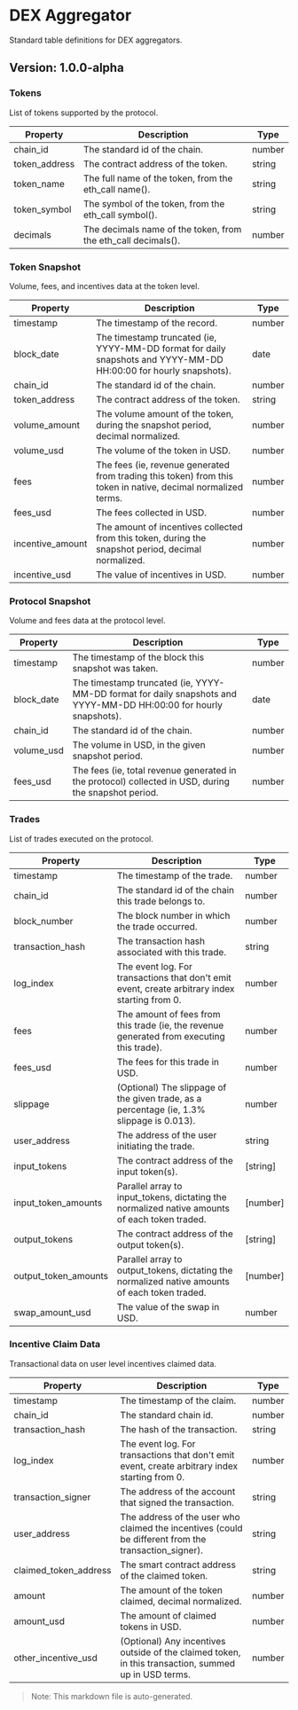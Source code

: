 # DEX Aggregator

Standard table definitions for DEX aggregators.

## Version: 1.0.0-alpha

### Tokens

List of tokens supported by the protocol.

| Property                | Description                                               | Type   |
|-------------------------|-----------------------------------------------------------|--------|
| chain_id                 | The standard id of the chain.                             | number |
| token_address            | The contract address of the token.                        | string |
| token_name               | The full name of the token, from the eth_call name().     | string |
| token_symbol             | The symbol of the token, from the eth_call symbol().      | string |
| decimals                 | The decimals name of the token, from the eth_call decimals(). | number |

### Token Snapshot

Volume, fees, and incentives data at the token level.

| Property                | Description                                               | Type   |
|-------------------------|-----------------------------------------------------------|--------|
| timestamp                | The timestamp of the record.                              | number |
| block_date               | The timestamp truncated (ie, YYYY-MM-DD format for daily snapshots and YYYY-MM-DD HH:00:00 for hourly snapshots). | date |
| chain_id                 | The standard id of the chain.                             | number |
| token_address            | The contract address of the token.                        | string |
| volume_amount            | The volume amount of the token, during the snapshot period, decimal normalized. | number |
| volume_usd               | The volume of the token in USD.                           | number |
| fees                     | The fees (ie, revenue generated from trading this token) from this token in native, decimal normalized terms. | number |
| fees_usd                 | The fees collected in USD.                                | number |
| incentive_amount         | The amount of incentives collected from this token, during the snapshot period, decimal normalized. | number |
| incentive_usd            | The value of incentives in USD.                           | number |

### Protocol Snapshot

Volume and fees data at the protocol level.

| Property                | Description                                               | Type   |
|-------------------------|-----------------------------------------------------------|--------|
| timestamp                | The timestamp of the block this snapshot was taken.       | number |
| block_date               | The timestamp truncated (ie, YYYY-MM-DD format for daily snapshots and YYYY-MM-DD HH:00:00 for hourly snapshots). | date |
| chain_id                 | The standard id of the chain.                             | number |
| volume_usd               | The volume in USD, in the given snapshot period.          | number |
| fees_usd                 | The fees (ie, total revenue generated in the protocol) collected in USD, during the snapshot period. | number |

### Trades

List of trades executed on the protocol.

| Property                | Description                                               | Type   |
|-------------------------|-----------------------------------------------------------|--------|
| timestamp                | The timestamp of the trade.                               | number |
| chain_id                 | The standard id of the chain this trade belongs to.       | number |
| block_number             | The block number in which the trade occurred.             | number |
| transaction_hash         | The transaction hash associated with this trade.          | string |
| log_index                | The event log. For transactions that don't emit event, create arbitrary index starting from 0. | number |
| fees                     | The amount of fees from this trade (ie, the revenue generated from executing this trade). | number |
| fees_usd                 | The fees for this trade in USD.                           | number |
| slippage                 | (Optional) The slippage of the given trade, as a percentage (ie, 1.3% slippage is 0.013). | number |
| user_address             | The address of the user initiating the trade.             | string |
| input_tokens             | The contract address of the input token(s).               | [string] |
| input_token_amounts      | Parallel array to input_tokens, dictating the normalized native amounts of each token traded. | [number] |
| output_tokens            | The contract address of the output token(s).              | [string] |
| output_token_amounts     | Parallel array to output_tokens, dictating the normalized native amounts of each token traded. | [number] |
| swap_amount_usd          | The value of the swap in USD.                             | number |

### Incentive Claim Data

Transactional data on user level incentives claimed data.

| Property                | Description                                               | Type   |
|-------------------------|-----------------------------------------------------------|--------|
| timestamp                | The timestamp of the claim.                               | number |
| chain_id                 | The standard chain id.                                    | number |
| transaction_hash         | The hash of the transaction.                              | string |
| log_index                | The event log. For transactions that don't emit event, create arbitrary index starting from 0. | number |
| transaction_signer       | The address of the account that signed the transaction.   | string |
| user_address             | The address of the user who claimed the incentives (could be different from the transaction_signer). | string |
| claimed_token_address    | The smart contract address of the claimed token.          | string |
| amount                   | The amount of the token claimed, decimal normalized.      | number |
| amount_usd               | The amount of claimed tokens in USD.                      | number |
| other_incentive_usd      | (Optional) Any incentives outside of the claimed token, in this transaction, summed up in USD terms. | number |

> Note: This markdown file is auto-generated.
